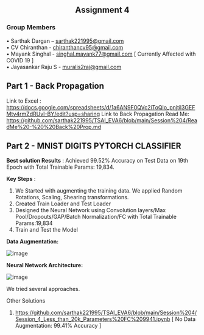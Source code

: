 ## <center> Assignment 4 </center>

### **Group Members**             
•	Sarthak Dargan – sarthak221995@gmail.com                
•	CV Chiranthan - chiranthancv95@gmail.com                   
•	Mayank Singhal - singhal.mayank77@gmail.com  [ Currently Affected with COVID 19 ]    
• Jayasankar Raju S - muralis2raj@gmail.com  


## Part 1 - Back Propagation
Link to Excel : https://docs.google.com/spreadsheets/d/1a6AN9F0QVc2iToQlo_pnjtil3GEFMty4rmZdRUvI-BY/edit?usp=sharing
Link to Back Propagation Read Me: https://github.com/sarthak221995/TSAI_EVA6/blob/main/Session%204/ReadMe%20-%20%20Back%20Prop.md

## Part 2 - MNIST DIGITS PYTORCH CLASSIFIER

**Best solution Results** : Achieved 99.52% Accuracy on Test Data on 19th Epoch with Total Trainable Params: 19,834. 

**Key Steps** : 
1. We Started with augmenting the training data. We applied Random Rotations, Scaling, Shearing transformations.
2. Created Train Loader and Test Loader
3. Designed the Neural Network using Convolution layers/Max Pool/Dropouts/GAP/Batch Normalization/FC with Total Trainable Params:19,834
4. Train and Test the Model

**Data Augmentation:**

![image](https://user-images.githubusercontent.com/11936036/120030179-c2805000-c014-11eb-8020-94fafc0c7503.png)

**Neural Network Architecture:**

![image](https://user-images.githubusercontent.com/11936036/120030398-0a9f7280-c015-11eb-9111-23668c2a68d0.png)

We tried several approaches. 

Other Solutions 

1. https://github.com/sarthak221995/TSAI_EVA6/blob/main/Session%204/Session_4_Less_than_20k_Parameters%20FC%209941.ipynb [ No Data Augmentation: 99.41% Accuracy ]
